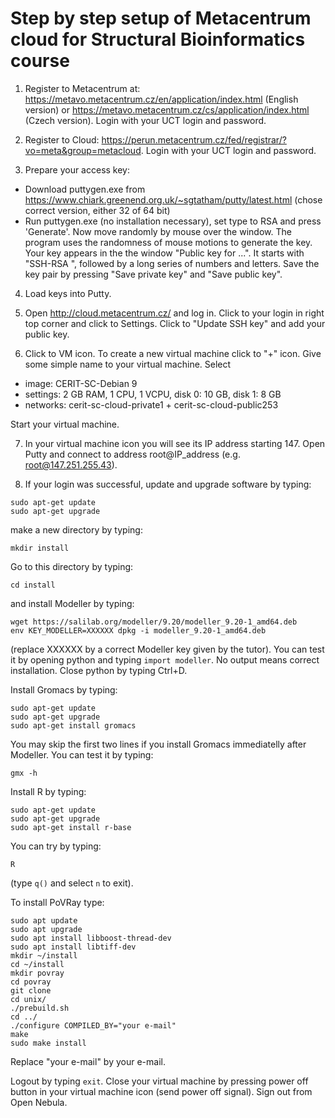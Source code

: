 # Step by step setup of Metacentrum cloud for Structural Bioinformatics course

1. Register to Metacentrum at:
https://metavo.metacentrum.cz/en/application/index.html (English version) or
https://metavo.metacentrum.cz/cs/application/index.html (Czech version).
Login with your UCT login and password.

2. Register to Cloud:
https://perun.metacentrum.cz/fed/registrar/?vo=meta&group=metacloud.
Login with your UCT login and password.

3. Prepare your access key:
- Download puttygen.exe from https://www.chiark.greenend.org.uk/~sgtatham/putty/latest.html (chose correct version, either 32 of 64 bit)
- Run puttygen.exe (no installation necessary), set type to RSA and press 'Generate'. Now move randomly by mouse over the window. The program uses the randomness of mouse motions to generate the key. Your key appears in the the window "Public key for ...". It starts with "SSH-RSA ", followed by a long series of numbers and letters. Save the key pair by pressing "Save private key" and "Save public key".

4. Load keys into Putty.

5. Open http://cloud.metacentrum.cz/ and log in. Click to your login in right top corner and click to Settings. Click to "Update SSH key" and add your public key.

6. Click to VM icon. To create a new virtual machine click to "+" icon. Give some simple name to your virtual machine. Select
- image: CERIT-SC-Debian 9
- settings: 2 GB RAM, 1 CPU, 1 VCPU, disk 0: 10 GB, disk 1: 8 GB
- networks: cerit-sc-cloud-private1 + cerit-sc-cloud-public253

Start your virtual machine.

7. In your virtual machine icon you will see its IP address starting 147. Open Putty and connect to address root@IP_address (e.g. root@147.251.255.43).

8. If your login was successful, update and upgrade software by typing:
```
sudo apt-get update
sudo apt-get upgrade
```
make a new directory by typing:
```
mkdir install
```
Go to this directory by typing:
```
cd install
```
and install Modeller by typing:
```
wget https://salilab.org/modeller/9.20/modeller_9.20-1_amd64.deb
env KEY_MODELLER=XXXXXX dpkg -i modeller_9.20-1_amd64.deb 
```
(replace XXXXXX by a correct Modeller key given by the tutor). You can test it by opening python and typing `import modeller`. No output means correct installation. Close python by typing Ctrl+D.

Install Gromacs by typing:
```
sudo apt-get update
sudo apt-get upgrade
sudo apt-get install gromacs
```
You may skip the first two lines if you install Gromacs immediatelly after Modeller. You can test it by typing:
```
gmx -h
```

Install R by typing:
```
sudo apt-get update
sudo apt-get upgrade
sudo apt-get install r-base
```
You can try by typing:
```
R
```
(type `q()` and select `n` to exit).

To install PoVRay type:
```
sudo apt update
sudo apt upgrade
sudo apt install libboost-thread-dev
sudo apt install libtiff-dev
mkdir ~/install
cd ~/install
mkdir povray
cd povray
git clone
cd unix/
./prebuild.sh
cd ../
./configure COMPILED_BY="your e-mail"
make
sudo make install
```
Replace "your e-mail" by your e-mail.

Logout by typing `exit`. Close your virtual machine by pressing power off button in your virtual machine icon (send power off signal). Sign out from Open Nebula.



